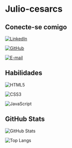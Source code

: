 # Julio-cesarcs


## Conecte-se comigo

[![LinkedIn](https://img.shields.io/badge/LinkedIn-000?style=for-the-badge&logo=linkedin&logoColor=0E76A8)](https://www.linkedin.com/in/julio-cesarcs)

[![GitHub](https://img.shields.io/badge/GitHbt-000?style=for-the-badge&logo=github&logoColor=white)](+https://github.com/julio-cesarcs)

[![E-mail](https://img.shields.io/badge/-Email-000?style=for-the-badge&logo=microsoft-outlook&logoColor=007BFF)](mailto:julio_cezzar@yahoo.com.br)


## Habilidades

![HTML5](https://img.shields.io/badge/HTML5-000?style=for-the-badge&logo=html5)

![CSS3](https://img.shields.io/badge/CSS3-000?style=for-the-badge&logo=css3&logoColor=264CE4)

![JavaScript](https://img.shields.io/badge/JavaScript-000?style=for-the-badge&logo=javascript)


## GitHub Stats

![GitHub Stats](https://github-readme-stats.vercel.app/api?username=julio-cesarcs&theme=transparent&bg_color=000&border_color=30A3DC&show_icons=true&icon_color=30A3DC&title_color=E94D5F&text_color=FFF)

![Top Langs](https://github-readme-stats-git-masterrstaa-rickstaa.vercel.app/api/top-langs/?username=julio-cesarcs&layout=compact&bg_color=000&border_color=30A3DC&title_color=E94D5F&text_color=FFF)
